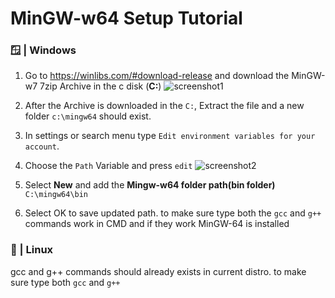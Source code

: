 # MinGW-w64 Setup Tutorial

### 🪟 | Windows
1. Go to https://winlibs.com/#download-release and download the MinGW-w7 7zip Archive in the c disk (**C:**)
![screenshot1](https://github.com/Assorion/FNF-Assorion-Engine/assets/105545224/5c5dae5d-306a-4a8f-8b7f-6e2a9938ee92)

2. After the Archive is downloaded in the `C:`, Extract the file and a new folder `c:\mingw64` should exist.
3. In settings or search menu type `Edit environment variables for your account`.
4. Choose the `Path` Variable and press `edit`
![screenshot2](https://github.com/Assorion/FNF-Assorion-Engine/assets/105545224/8d1954e6-1031-446b-a50e-ba7711389acf)

5. Select **New** and add the **Mingw-w64 folder path(bin folder)** `C:\mingw64\bin`
6. Select OK to save updated path. to make sure type both the `gcc` and `g++` commands work in CMD and if they work MinGW-64 is installed

### 🐧 | Linux
gcc and g++ commands should already exists in current distro. to make sure type both `gcc` and `g++`
